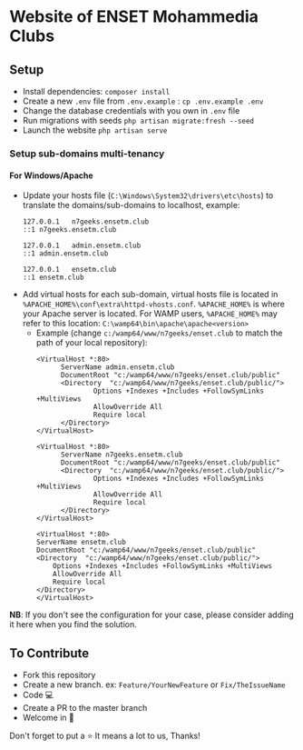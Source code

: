 # Website of ENSET Mohammedia Clubs

## Setup

- Install dependencies: `composer install`
- Create a new `.env` file from `.env.example` : `cp .env.example .env`
- Change the database credentials with you own in `.env` file
- Run migrations with seeds `php artisan migrate:fresh --seed`
- Launch the website `php artisan serve`

### Setup sub-domains multi-tenancy
#### For Windows/Apache
- Update your hosts file (`C:\Windows\System32\drivers\etc\hosts`) to translate the domains/sub-domains to localhost, example:
    ```
    127.0.0.1	n7geeks.ensetm.club
    ::1	n7geeks.ensetm.club
    
    127.0.0.1	admin.ensetm.club
    ::1	admin.ensetm.club
    
    127.0.0.1	ensetm.club
    ::1	ensetm.club
    ```
- Add virtual hosts for each sub-domain, virtual hosts file is located in `%APACHE_HOME%\conf\extra\httpd-vhosts.conf`. `%APACHE_HOME%` is where your Apache server is located. For WAMP users, `%APACHE_HOME%` may refer to this location: `C:\wamp64\bin\apache\apache<version>`
    - Example (change `c:/wamp64/www/n7geeks/enset.club` to match the path of your local repository):
        ```
        <VirtualHost *:80>
              ServerName admin.ensetm.club
              DocumentRoot "c:/wamp64/www/n7geeks/enset.club/public"
              <Directory  "c:/wamp64/www/n7geeks/enset.club/public/">
                      Options +Indexes +Includes +FollowSymLinks +MultiViews
                      AllowOverride All
                      Require local
              </Directory>
        </VirtualHost>
        
        <VirtualHost *:80>
              ServerName n7geeks.ensetm.club
              DocumentRoot "c:/wamp64/www/n7geeks/enset.club/public"
              <Directory  "c:/wamp64/www/n7geeks/enset.club/public/">
                      Options +Indexes +Includes +FollowSymLinks +MultiViews
                      AllowOverride All
                      Require local
              </Directory>
        </VirtualHost>
        
        <VirtualHost *:80>
        ServerName ensetm.club
        DocumentRoot "c:/wamp64/www/n7geeks/enset.club/public"
        <Directory  "c:/wamp64/www/n7geeks/enset.club/public/">
            Options +Indexes +Includes +FollowSymLinks +MultiViews
            AllowOverride All
            Require local
        </Directory>
        </VirtualHost>
        ```

**NB**: If you don't see the configuration for your case, please consider adding it here when you find the solution.

## To Contribute

- Fork this repository
- Create a new branch. ex: `Feature/YourNewFeature`  or `Fix/TheIssueName`
- Code :computer: 
- Create a PR to the master branch
- Welcome in :clap: 

Don't forget to put a :star: It means a lot to us, Thanks!
